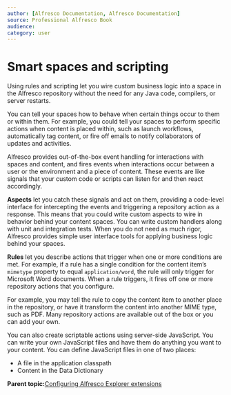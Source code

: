 ```yaml
---
author: [Alfresco Documentation, Alfresco Documentation]
source: Professional Alfresco Book
audience: 
category: user
---
```


# Smart spaces and scripting

Using rules and scripting let you wire custom business logic into a space in the Alfresco repository without the need for any Java code, compilers, or server restarts.

You can tell your spaces how to behave when certain things occur to them or within them. For example, you could tell your spaces to perform specific actions when content is placed within, such as launch workflows, automatically tag content, or fire off emails to notify collaborators of updates and activities.

Alfresco provides out-of-the-box event handling for interactions with spaces and content, and fires events when interactions occur between a user or the environment and a piece of content. These events are like signals that your custom code or scripts can listen for and then react accordingly.

**Aspects** let you catch these signals and act on them, providing a code-level interface for intercepting the events and triggering a repository action as a response. This means that you could write custom aspects to wire in behavior behind your content spaces. You can write custom handlers along with unit and integration tests. When you do not need as much rigor, Alfresco provides simple user interface tools for applying business logic behind your spaces.

**Rules** let you describe actions that trigger when one or more conditions are met. For example, if a rule has a single condition for the content item’s `mimetype` property to equal `application/word`, the rule will only trigger for Microsoft Word documents. When a rule triggers, it fires off one or more repository actions that you configure.

For example, you may tell the rule to copy the content item to another place in the repository, or have it transform the content into another MIME type, such as PDF. Many repository actions are available out of the box or you can add your own.

You can also create scriptable actions using server-side JavaScript. You can write your own JavaScript files and have them do anything you want to your content. You can define JavaScript files in one of two places:

-   A file in the application classpath
-   Content in the Data Dictionary



**Parent topic:**[Configuring Alfresco Explorer extensions](../concepts/kb-explorer-ext.md)

